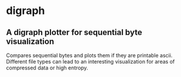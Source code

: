# digraph
A digraph plotter for sequential byte visualization
-
Compares sequential bytes and plots them if they are printable ascii. Different file types can lead to an interesting visualization for areas of compressed data or high entropy.
